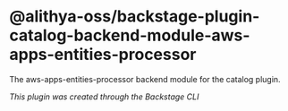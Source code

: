 # @alithya-oss/backstage-plugin-catalog-backend-module-aws-apps-entities-processor

The aws-apps-entities-processor backend module for the catalog plugin.

_This plugin was created through the Backstage CLI_
